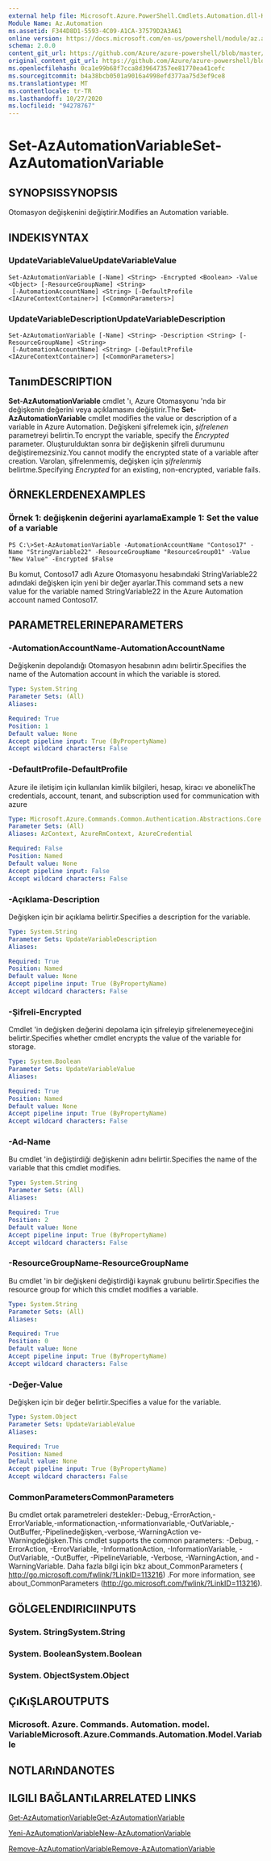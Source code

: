 ```yaml
---
external help file: Microsoft.Azure.PowerShell.Cmdlets.Automation.dll-Help.xml
Module Name: Az.Automation
ms.assetid: F344D8D1-5593-4C09-A1CA-37579D2A3A61
online version: https://docs.microsoft.com/en-us/powershell/module/az.automation/set-azautomationvariable
schema: 2.0.0
content_git_url: https://github.com/Azure/azure-powershell/blob/master/src/Automation/Automation/help/Set-AzAutomationVariable.md
original_content_git_url: https://github.com/Azure/azure-powershell/blob/master/src/Automation/Automation/help/Set-AzAutomationVariable.md
ms.openlocfilehash: 0ca1e99b68f7cca8d39647357ee81770ea41cefc
ms.sourcegitcommit: b4a38bcb0501a9016a4998efd377aa75d3ef9ce8
ms.translationtype: MT
ms.contentlocale: tr-TR
ms.lasthandoff: 10/27/2020
ms.locfileid: "94278767"
---
```

# <span data-ttu-id="f8275-101">Set-AzAutomationVariable</span><span class="sxs-lookup"><span data-stu-id="f8275-101">Set-AzAutomationVariable</span></span>

## <span data-ttu-id="f8275-102">SYNOPSIS</span><span class="sxs-lookup"><span data-stu-id="f8275-102">SYNOPSIS</span></span>
<span data-ttu-id="f8275-103">Otomasyon değişkenini değiştirir.</span><span class="sxs-lookup"><span data-stu-id="f8275-103">Modifies an Automation variable.</span></span>

## <span data-ttu-id="f8275-104">INDEKI</span><span class="sxs-lookup"><span data-stu-id="f8275-104">SYNTAX</span></span>

### <span data-ttu-id="f8275-105">UpdateVariableValue</span><span class="sxs-lookup"><span data-stu-id="f8275-105">UpdateVariableValue</span></span>
```
Set-AzAutomationVariable [-Name] <String> -Encrypted <Boolean> -Value <Object> [-ResourceGroupName] <String>
 [-AutomationAccountName] <String> [-DefaultProfile <IAzureContextContainer>] [<CommonParameters>]
```

### <span data-ttu-id="f8275-106">UpdateVariableDescription</span><span class="sxs-lookup"><span data-stu-id="f8275-106">UpdateVariableDescription</span></span>
```
Set-AzAutomationVariable [-Name] <String> -Description <String> [-ResourceGroupName] <String>
 [-AutomationAccountName] <String> [-DefaultProfile <IAzureContextContainer>] [<CommonParameters>]
```

## <span data-ttu-id="f8275-107">Tanım</span><span class="sxs-lookup"><span data-stu-id="f8275-107">DESCRIPTION</span></span>
<span data-ttu-id="f8275-108">**Set-AzAutomationVariable** cmdlet 'ı, Azure Otomasyonu 'nda bir değişkenin değerini veya açıklamasını değiştirir.</span><span class="sxs-lookup"><span data-stu-id="f8275-108">The **Set-AzAutomationVariable** cmdlet modifies the value or description of a variable in Azure Automation.</span></span>
<span data-ttu-id="f8275-109">Değişkeni şifrelemek için, *şifrelenen* parametreyi belirtin.</span><span class="sxs-lookup"><span data-stu-id="f8275-109">To encrypt the variable, specify the *Encrypted* parameter.</span></span>
<span data-ttu-id="f8275-110">Oluşturulduktan sonra bir değişkenin şifreli durumunu değiştiremezsiniz.</span><span class="sxs-lookup"><span data-stu-id="f8275-110">You cannot modify the encrypted state of a variable after creation.</span></span>
<span data-ttu-id="f8275-111">Varolan, şifrelenmemiş, değişken için *şifrelenmiş* belirtme.</span><span class="sxs-lookup"><span data-stu-id="f8275-111">Specifying *Encrypted* for an existing, non-encrypted, variable fails.</span></span>

## <span data-ttu-id="f8275-112">ÖRNEKLERDEN</span><span class="sxs-lookup"><span data-stu-id="f8275-112">EXAMPLES</span></span>

### <span data-ttu-id="f8275-113">Örnek 1: değişkenin değerini ayarlama</span><span class="sxs-lookup"><span data-stu-id="f8275-113">Example 1: Set the value of a variable</span></span>
```
PS C:\>Set-AzAutomationVariable -AutomationAccountName "Contoso17" -Name "StringVariable22" -ResourceGroupName "ResourceGroup01" -Value "New Value" -Encrypted $False
```

<span data-ttu-id="f8275-114">Bu komut, Contoso17 adlı Azure Otomasyonu hesabındaki StringVariable22 adındaki değişken için yeni bir değer ayarlar.</span><span class="sxs-lookup"><span data-stu-id="f8275-114">This command sets a new value for the variable named StringVariable22 in the Azure Automation account named Contoso17.</span></span>

## <span data-ttu-id="f8275-115">PARAMETRELERINE</span><span class="sxs-lookup"><span data-stu-id="f8275-115">PARAMETERS</span></span>

### <span data-ttu-id="f8275-116">-AutomationAccountName</span><span class="sxs-lookup"><span data-stu-id="f8275-116">-AutomationAccountName</span></span>
<span data-ttu-id="f8275-117">Değişkenin depolandığı Otomasyon hesabının adını belirtir.</span><span class="sxs-lookup"><span data-stu-id="f8275-117">Specifies the name of the Automation account in which the variable is stored.</span></span>

```yaml
Type: System.String
Parameter Sets: (All)
Aliases:

Required: True
Position: 1
Default value: None
Accept pipeline input: True (ByPropertyName)
Accept wildcard characters: False
```

### <span data-ttu-id="f8275-118">-DefaultProfile</span><span class="sxs-lookup"><span data-stu-id="f8275-118">-DefaultProfile</span></span>
<span data-ttu-id="f8275-119">Azure ile iletişim için kullanılan kimlik bilgileri, hesap, kiracı ve abonelik</span><span class="sxs-lookup"><span data-stu-id="f8275-119">The credentials, account, tenant, and subscription used for communication with azure</span></span>

```yaml
Type: Microsoft.Azure.Commands.Common.Authentication.Abstractions.Core.IAzureContextContainer
Parameter Sets: (All)
Aliases: AzContext, AzureRmContext, AzureCredential

Required: False
Position: Named
Default value: None
Accept pipeline input: False
Accept wildcard characters: False
```

### <span data-ttu-id="f8275-120">-Açıklama</span><span class="sxs-lookup"><span data-stu-id="f8275-120">-Description</span></span>
<span data-ttu-id="f8275-121">Değişken için bir açıklama belirtir.</span><span class="sxs-lookup"><span data-stu-id="f8275-121">Specifies a description for the variable.</span></span>

```yaml
Type: System.String
Parameter Sets: UpdateVariableDescription
Aliases:

Required: True
Position: Named
Default value: None
Accept pipeline input: True (ByPropertyName)
Accept wildcard characters: False
```

### <span data-ttu-id="f8275-122">-Şifreli</span><span class="sxs-lookup"><span data-stu-id="f8275-122">-Encrypted</span></span>
<span data-ttu-id="f8275-123">Cmdlet 'in değişken değerini depolama için şifreleyip şifrelenemeyeceğini belirtir.</span><span class="sxs-lookup"><span data-stu-id="f8275-123">Specifies whether cmdlet encrypts the value of the variable for storage.</span></span>

```yaml
Type: System.Boolean
Parameter Sets: UpdateVariableValue
Aliases:

Required: True
Position: Named
Default value: None
Accept pipeline input: True (ByPropertyName)
Accept wildcard characters: False
```

### <span data-ttu-id="f8275-124">-Ad</span><span class="sxs-lookup"><span data-stu-id="f8275-124">-Name</span></span>
<span data-ttu-id="f8275-125">Bu cmdlet 'in değiştirdiği değişkenin adını belirtir.</span><span class="sxs-lookup"><span data-stu-id="f8275-125">Specifies the name of the variable that this cmdlet modifies.</span></span>

```yaml
Type: System.String
Parameter Sets: (All)
Aliases:

Required: True
Position: 2
Default value: None
Accept pipeline input: True (ByPropertyName)
Accept wildcard characters: False
```

### <span data-ttu-id="f8275-126">-ResourceGroupName</span><span class="sxs-lookup"><span data-stu-id="f8275-126">-ResourceGroupName</span></span>
<span data-ttu-id="f8275-127">Bu cmdlet 'in bir değişkeni değiştirdiği kaynak grubunu belirtir.</span><span class="sxs-lookup"><span data-stu-id="f8275-127">Specifies the resource group for which this cmdlet modifies a variable.</span></span>

```yaml
Type: System.String
Parameter Sets: (All)
Aliases:

Required: True
Position: 0
Default value: None
Accept pipeline input: True (ByPropertyName)
Accept wildcard characters: False
```

### <span data-ttu-id="f8275-128">-Değer</span><span class="sxs-lookup"><span data-stu-id="f8275-128">-Value</span></span>
<span data-ttu-id="f8275-129">Değişken için bir değer belirtir.</span><span class="sxs-lookup"><span data-stu-id="f8275-129">Specifies a value for the variable.</span></span>

```yaml
Type: System.Object
Parameter Sets: UpdateVariableValue
Aliases:

Required: True
Position: Named
Default value: None
Accept pipeline input: True (ByPropertyName)
Accept wildcard characters: False
```

### <span data-ttu-id="f8275-130">CommonParameters</span><span class="sxs-lookup"><span data-stu-id="f8275-130">CommonParameters</span></span>
<span data-ttu-id="f8275-131">Bu cmdlet ortak parametreleri destekler:-Debug,-ErrorAction,-ErrorVariable,-ınformationaction,-ınformationvariable,-OutVariable,-OutBuffer,-Pipelinedeğişken,-verbose,-WarningAction ve-Warningdeğişken.</span><span class="sxs-lookup"><span data-stu-id="f8275-131">This cmdlet supports the common parameters: -Debug, -ErrorAction, -ErrorVariable, -InformationAction, -InformationVariable, -OutVariable, -OutBuffer, -PipelineVariable, -Verbose, -WarningAction, and -WarningVariable.</span></span> <span data-ttu-id="f8275-132">Daha fazla bilgi için bkz about_CommonParameters ( http://go.microsoft.com/fwlink/?LinkID=113216) .</span><span class="sxs-lookup"><span data-stu-id="f8275-132">For more information, see about_CommonParameters (http://go.microsoft.com/fwlink/?LinkID=113216).</span></span>

## <span data-ttu-id="f8275-133">GÖLGELENDIRICI</span><span class="sxs-lookup"><span data-stu-id="f8275-133">INPUTS</span></span>

### <span data-ttu-id="f8275-134">System. String</span><span class="sxs-lookup"><span data-stu-id="f8275-134">System.String</span></span>

### <span data-ttu-id="f8275-135">System. Boolean</span><span class="sxs-lookup"><span data-stu-id="f8275-135">System.Boolean</span></span>

### <span data-ttu-id="f8275-136">System. Object</span><span class="sxs-lookup"><span data-stu-id="f8275-136">System.Object</span></span>

## <span data-ttu-id="f8275-137">ÇıKıŞLAR</span><span class="sxs-lookup"><span data-stu-id="f8275-137">OUTPUTS</span></span>

### <span data-ttu-id="f8275-138">Microsoft. Azure. Commands. Automation. model. Variable</span><span class="sxs-lookup"><span data-stu-id="f8275-138">Microsoft.Azure.Commands.Automation.Model.Variable</span></span>

## <span data-ttu-id="f8275-139">NOTLARıNDA</span><span class="sxs-lookup"><span data-stu-id="f8275-139">NOTES</span></span>

## <span data-ttu-id="f8275-140">ILGILI BAĞLANTıLAR</span><span class="sxs-lookup"><span data-stu-id="f8275-140">RELATED LINKS</span></span>

[<span data-ttu-id="f8275-141">Get-AzAutomationVariable</span><span class="sxs-lookup"><span data-stu-id="f8275-141">Get-AzAutomationVariable</span></span>](./Get-AzAutomationVariable.md)

[<span data-ttu-id="f8275-142">Yeni-AzAutomationVariable</span><span class="sxs-lookup"><span data-stu-id="f8275-142">New-AzAutomationVariable</span></span>](./New-AzAutomationVariable.md)

[<span data-ttu-id="f8275-143">Remove-AzAutomationVariable</span><span class="sxs-lookup"><span data-stu-id="f8275-143">Remove-AzAutomationVariable</span></span>](./Remove-AzAutomationVariable.md)


